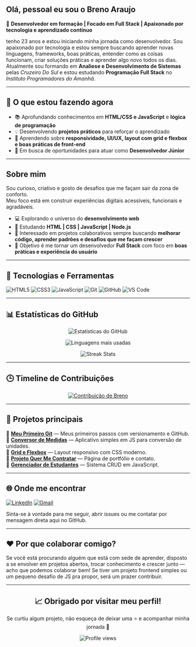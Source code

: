 ## Olá, pessoal eu sou o Breno Araujo

🎯 **Desenvolvedor em formação | Focado em Full Stack | Apaixonado por tecnologia e aprendizado contínuo**

tenho 23 anos e estou iniciando minha jornada como desenvolvedor.
Sou apaixonado por tecnologia e estou sempre buscando aprender novas linguagens, frameworks, boas práticas, entender como as coisas funcionam, criar soluções práticas e aprender algo novo todos os dias.
Atualmente sou formando em **Analiese e Desenvolvimento de Sistemas** pelas *Cruzeiro Do Sul* e estou estudando **Programação Full Stack** no *Instituto Programadores do Amanhã*.

---

## 🔭 O que estou fazendo agora
- 📚 Aprofundando conhecimentos em **HTML/CSS e JavaScript** e **lógica de programação**
- 💡 Desenvolvendo **projetos práticos** para reforçar o aprendizado
- 🎨 Aprendendo sobre **responsividade, UI/UX, layout com grid e flexbox e boas práticas de front-end**
- 🚀 Em busca de oportunidades para atuar como **Desenvolvedor Júnior**

---

## Sobre mim
Sou curioso, criativo e gosto de desafios que me façam sair da zona de conforto.  
Meu foco está em construir experiências digitais acessíveis, funcionais e agradáveis. 

- 💻 Explorando o universo do **desenvolvimento web** 
- 🌱 Estudando **HTML | CSS | JavaScript | Node.js**
- 🧠 Interessado em projetos colaborativos sempre buscando **melhorar código, aprender padrões e desafios que me façam crescer**  
- 🎯 Objetivo é me tornar um desenvolvedor **Full Stack** com foco em **boas práticas e experiência do usuário**

---

## 🧩 Tecnologias e Ferramentas
![HTML5](https://img.shields.io/badge/HTML5-E34F26?style=for-the-badge&logo=html5&logoColor=white)
![CSS3](https://img.shields.io/badge/CSS3-1572B6?style=for-the-badge&logo=css3&logoColor=white)
![JavaScript](https://img.shields.io/badge/JavaScript-F7E018?style=for-the-badge&logo=javascript&logoColor=black)
![Git](https://img.shields.io/badge/Git-F05032?style=for-the-badge&logo=git&logoColor=white)
![GitHub](https://img.shields.io/badge/GitHub-181717?style=for-the-badge&logo=github)
![VS Code](https://img.shields.io/badge/VS%20Code-007ACC?style=for-the-badge&logo=visualstudiocode&logoColor=white)

---

## 📊 Estatísticas do GitHub
<div align="center">

![Estatísticas do GitHub](https://github-readme-stats.vercel.app/api?username=Breno4raujo&show_icons=true&theme=tokyonight&hide_border=true&count_private=true)

![Linguagens mais usadas](https://github-readme-stats.vercel.app/api/top-langs/?username=Breno4raujo&layout=compact&theme=tokyonight&hide_border=true)

![Streak Stats](https://github-readme-streak-stats.herokuapp.com/?user=Breno4raujo&theme=tokyonight&hide_border=true)

</div>

---

## 🕒 Timeline de Contribuições
<div align="center">

[![Contribuição de Breno](https://github-readme-activity-graph.vercel.app/graph?username=Breno4raujo&theme=tokyo-night&hide_border=true)](https://github.com/Breno4raujo)

</div>

---

## 📂 Projetos principais

🔹 [**Meu Primeiro Git**](https://github.com/Breno4raujo/Meu-Primeiro-Git) — Meus primeiros passos com versionamento e GitHub.  
🔹 [**Conversor de Medidas**](https://github.com/Breno4raujo/Conversor-de-medidas) — Aplicativo simples em JS para conversão de unidades.  
🔹 [**Grid e Flexbox**](https://github.com/Breno4raujo/Grid-e-Flexbox) — Layout responsivo com CSS moderno.  
🔹 [**Projeto Quer Me Contratar**](https://github.com/Breno4raujo/Projeto-Quer-Me-Contratar-) — Página de portfólio e contato.  
🔹 [**Gerenciador de Estudantes**](https://github.com/Breno4raujo/Projeto-Gerenciador-de-Estudantes) — Sistema CRUD em JavaScript.  

---

## 🌐 Onde me encontrar
[![LinkedIn](https://img.shields.io/badge/LinkedIn-0A66C2?style=for-the-badge&logo=linkedin&logoColor=white)](https://www.linkedin.com/in/brenoaraujodev/)
[![Gmail](https://img.shields.io/badge/Gmail-EA4335?style=for-the-badge&logo=gmail&logoColor=white)](mailto:brenoaraujomelo2002@gmail.com)

Sinta-se à vontade para me seguir, abrir issues ou me contatar por mensagem direta aqui no GitHub.

---

## ❤️ Por que colaborar comigo?

Se você está procurando alguém que está com sede de aprender, disposto a se envolver em projetos abertos, trocar conhecimento e crescer junto — acho que podemos colaborar bem!
Se tiver um projeto frontend simples ou um pequeno desafio de JS pra propor, será um prazer contribuir.

---

<div align="center">
  
## 📈 **Obrigado por visitar meu perfil!**  
Se curtiu algum projeto, não esqueça de deixar uma ⭐ e acompanhar minha jornada 🚀  

![Profile views](https://komarev.com/ghpvc/?username=Breno4raujo&color=blueviolet&style=flat-square)

</div>
